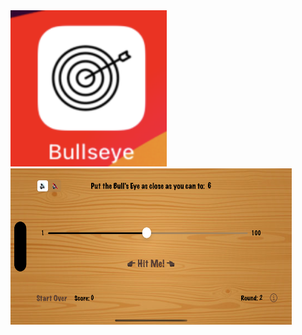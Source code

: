 <img src="https://github.com/zeeshan2k2/Bullseye/blob/main/bullseye%20app-icon.png" width="250" height="250">
<img src="https://github.com/zeeshan2k2/Bullseye/blob/main/main%20screen%20be.png" width="450" height="250">
